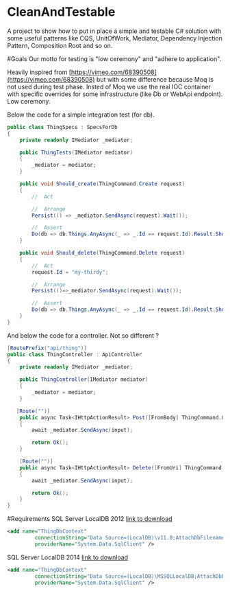 # CleanAndTestable
A project to show how to put in place a simple and testable C# solution with some useful patterns like CQS, UnitOfWork, Mediator,  Dependency Injection Pattern, Composition Root and so on.

#Goals
Our motto for testing is "low ceremony" and "adhere to application".

Heavily inspired from [https://vimeo.com/68390508](https://vimeo.com/68390508) but with some difference because Moq is not used during test phase. Insted of Moq we use the real IOC container with specific overrides for some infrastructure (like Db or WebApi endpoint).
Low ceremony.

Below the code for a simple integration test (for db).

```c#
public class ThingSpecs : SpecsForDb
{
    private readonly IMediator _mediator;

    public ThingTests(IMediator mediator)
    {
        _mediator = mediator;
    }

    public void Should_create(ThingCommand.Create request)
    {
        //  Act

        //  Arrange
        Persist(() => _mediator.SendAsync(request).Wait());

        //  Assert
        Do(db => db.Things.AnyAsync(_ => _.Id == request.Id).Result.ShouldBeTrue());
    }

    public void Should_delete(ThingCommand.Delete request)
    {
        //  Act
        request.Id = "my-thirdy";

        //  Arrange
        Persist(()=>_mediator.SendAsync(request).Wait());

        //  Assert
        Do(db => db.Things.AnyAsync(_ => _.Id == request.Id).Result.ShouldBeFalse());
    }
}
```

And below the code for a controller. Not so different ?

```c#
[RoutePrefix("api/thing")]
public class ThingController : ApiController
{
    private readonly IMediator _mediator;

    public ThingController(IMediator mediator)
    {
        _mediator = mediator;
    }

   [Route("")]
    public async Task<IHttpActionResult> Post([FromBody] ThingCommand.Create input)
    {
        await _mediator.SendAsync(input);

        return Ok();
    }

    [Route("")]
    public async Task<IHttpActionResult> Delete([FromUri] ThingCommand.Delete input)
    {
        await _mediator.SendAsync(input);

        return Ok();
    }
}
```

#Requirements
SQL Server LocalDB 2012 [link to download](http://www.microsoft.com/en-us/download/details.aspx?id=29062)

```xml
<add name="ThingDbContext"
         connectionString="Data Source=(LocalDB)\v11.0;AttachDbFilename=|DataDirectory|\Thing.mdf;Integrated Security=True"
         providerName="System.Data.SqlClient" />
```
SQL Server LocalDB 2014  [link to download](https://www.microsoft.com/en-US/download/details.aspx?id=42299)

```xml
<add name="ThingDbContext"
         connectionString="Data Source=(LocalDB)\MSSQLLocalDB;AttachDbFilename=|DataDirectory|\Thing.mdf;Integrated Security=True"
         providerName="System.Data.SqlClient" />
```

